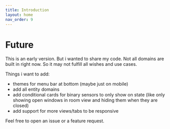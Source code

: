 ```yaml
---
title: Introduction
layout: home
nav_order: 9
---
```


# Future

This is an early version. But i wanted to share my code.
Not all domains are built in right now. So it may not fulfill all wishes and use cases.

Things i want to add:

- themes for menu bar at bottom (maybe just on mobile)
- add all entity domains
- add conditional cards for binary sensors to only show on state (like only showing open windows in room view and hiding them when they are closed)
- add support for more views/tabs to be responsive

Feel free to open an issue or a feature request.

